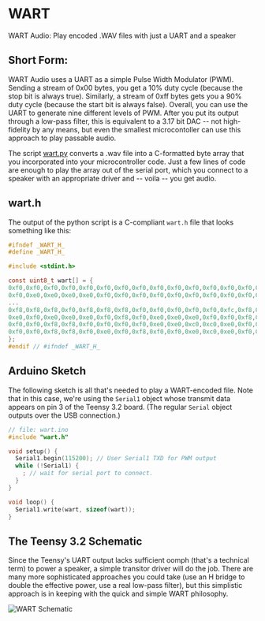 # WART
WART Audio: Play encoded .WAV files with just a UART and a speaker

## Short Form:

WART Audio uses a UART as a simple Pulse Width Modulator (PWM).  Sending a stream of 0x00 bytes, you get a 10% duty cycle (because the stop bit is always true).  Similarly, a stream of 0xff bytes gets you a 90% duty cycle (because the start bit is always false).  Overall, you can use the UART to generate nine different levels of PWM.  After you put its output through a low-pass filter, this is equivalent to a 3.17 bit DAC -- not high-fidelity by any means, but even the smallest microcontoller can use this approach to play passable audio.

The script [wart.py](https://github.com/rdpoor/WART/blob/master/wart.py) converts a .wav file into a C-formatted byte array that you incorporated into your microcontroller code.  Just a few lines of code are enough to play the array out of the serial port, which you connect to a speaker with an appropriate driver and -- voila -- you get audio.

## wart.h 
The output of the python script is a C-compliant `wart.h` file that looks something like this:

```c
#ifndef _WART_H_
#define _WART_H_

#include <stdint.h>

const uint8_t wart[] = {
0xf0,0xf0,0xf0,0xf0,0xf0,0xf0,0xf0,0xf0,0xf0,0xf0,0xf0,0xf0,0xf0,0xf0,0xf0,0xf0,0xf0,0xe0,0xf0,0xf0,0xf0,0xf0,0xf0,0xf0,0xf0,0xf0,0xf0,0xf0,0xe0,0xf0,0xf0,0xf0,
0xf0,0xe0,0xe0,0xe0,0xe0,0xf0,0xf0,0xf0,0xf0,0xf0,0xf0,0xf0,0xf0,0xf0,0xf0,0xf0,0xf0,0xf0,0xf0,0xf0,0xf0,0xf0,0xf8,0xf8,0xf0,0xf8,0xf8,0xf0,0xf0,0xf0,0xf0,0xf0,
...
0xf8,0xf8,0xf8,0xf0,0xf8,0xf8,0xf8,0xf0,0xf0,0xf0,0xf0,0xf0,0xfc,0xf8,0xf0,0xf8,0xfc,0xfc,0xf8,0xf8,0xf8,0xf0,0xf0,0xf0,0xe0,0xc0,0xf0,0xf8,0xe0,0xc0,0xe0,0xe0,
0xe0,0xf0,0xe0,0xe0,0xe0,0xf0,0xf8,0xf0,0xe0,0xe0,0xe0,0xf0,0xf0,0xf8,0xf0,0xf0,0xf0,0xf8,0xfc,0xf8,0xf8,0xf8,0xf0,0xe0,0xe0,0xe0,0xc0,0xe0,0xf0,0xe0,0xe0,0xf0,
0xf0,0xf0,0xf8,0xf8,0xf0,0xf0,0xf0,0xf0,0xe0,0xe0,0xc0,0xc0,0xe0,0xf0,0xf8,0xe0,0xc0,0xe0,0xf0,0xf0,0xf0,0xe0,0xc0,0xc0,0xf0,0xf0,0xc0,0xc0,0xf0,0xf0,0xf0,0xf0,
0xf0,0xf0,0xf8,0xf8,0xf0,0xe0,0xf0,0xf8,0xf0,0xf0,0xe0,0xc0,0xe0,0xf0,0xf8,0xfc,0xf0,0xf0,0xf8,0xfc,0xf8,0xf8,0xf8,0xf0,0xf0,0xf8,0xf8,0xe0,0xe0,0xf0,0xf8,0xf0,
};
#endif // #ifndef _WART_H_
```

## Arduino Sketch

The following sketch is all that's needed to play a WART-encoded file.  Note that in this case, we're using the `Serial1` object whose transmit data appears on pin 3 of the Teensy 3.2 board.  (The regular `Serial` object outputs over the USB connection.)

```c
// file: wart.ino
#include "wart.h"

void setup() {
  Serial1.begin(115200); // User Serial1 TXD for PWM output
  while (!Serial1) {
    ; // wait for serial port to connect.
  }
}

void loop() {
  Serial1.write(wart, sizeof(wart));
}
```

## The Teensy 3.2 Schematic
Since the Teensy's UART output lacks sufficient oomph (that's a technical term) to power a speaker, a simple transitor driver will do the job.  There are many more sophisticated approaches you could take (use an H bridge to double the effective power, use a real low-pass filter), but this simplistic approach is in keeping with the quick and simple WART philosophy.

![WART Schematic](https://github.com/rdpoor/WART/blob/master/images/WART.png "WART Schematic")
